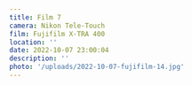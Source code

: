 ```yaml
---
title: Film 7
camera: Nikon Tele-Touch
film: Fujifilm X-TRA 400
location: ''
date: 2022-10-07 23:00:04
description: ''
photo: '/uploads/2022-10-07-fujifilm-14.jpg'
---
```

